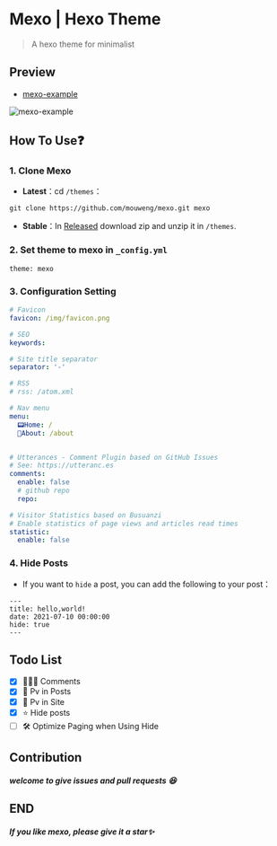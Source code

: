 # Mexo | Hexo Theme

> A hexo theme for minimalist

## Preview

- [mexo-example](https://mouweng.github.io/mexo-example/)

![mexo-example](https://cdn.jsdelivr.net/gh/mouweng/FigureBed/img/202203231032831.png)

## How To Use❓

### 1. Clone Mexo

- **Latest**：cd `/themes`：

```shell
git clone https://github.com/mouweng/mexo.git mexo
```

- **Stable**：In [Released]() download zip and unzip it in `/themes`.

### 2. Set **theme** to **mexo** in `_config.yml`

```
theme: mexo
```

### 3. Configuration Setting

```yml
# Favicon
favicon: /img/favicon.png

# SEO
keywords: 

# Site title separator
separator: '-'

# RSS
# rss: /atom.xml

# Nav menu
menu:
  📟Home: /
  🔖About: /about


# Utterances - Comment Plugin based on GitHub Issues
# See: https://utteranc.es
comments:
  enable: false
  # github repo
  repo: 

# Visitor Statistics based on Busuanzi
# Enable statistics of page views and articles read times
statistic:
  enable: false
```

### 4. Hide Posts

- If you want to `hide` a post, you can add the following to your post：

```shell
---
title: hello,world!
date: 2021-07-10 00:00:00
hide: true
---
```

## Todo List

- [x]  👨🏻‍💻 Comments
- [x]  🔋 Pv in Posts
- [x]  🔋 Pv in Site
- [x]  ⭐️ Hide posts
- [ ] 🛠 Optimize Paging when Using Hide

## Contribution

##### welcome to give issues and  pull requests 😆

## END

##### If you like mexo, please give it a star✨
